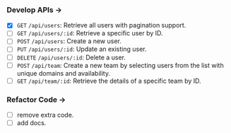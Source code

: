### Develop APIs ->

- [x] `GET` `/api/users`: Retrieve all users with pagination support.
- [ ] `GET` `/api/users/:id`: Retrieve a specific user by ID.
- [ ] `POST` `/api/users`: Create a new user.
- [ ] `PUT` `/api/users/:id`: Update an existing user.
- [ ] `DELETE` `/api/users/:id`: Delete a user.
- [ ] `POST` `/api/team`: Create a new team by selecting users from the list with unique domains and availability.
- [ ] `GET` `/api/team/:id`: Retrieve the details of a specific team by ID.

### Refactor Code ->

- [ ] remove extra code.
- [ ] add docs.
